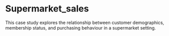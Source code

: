 # Supermarket_sales
This case study explores the relationship between customer demographics, membership status, and purchasing behaviour in a supermarket setting.
